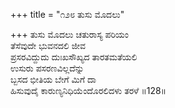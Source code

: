 +++
title = "೧೨೮ ತುಸು ಮೊದಲು"

+++
ತುಸು ಮೊದಲು ಚತುರಾಸ್ಯ ಪರಿಯಂ  
ತೆಸೆವುದೇ ಭುವನದಲಿ ಜೀವ  
ಪ್ರಸರವಿದ್ದುದು ದುಃಖಸೌಖ್ಯದ ತಾರತಮತೆಯಲಿ  
ಉಸುರು ಪಸರಣವಿಲ್ಲದೆನ್ನು  
ಬ್ಬಸದ ಭೀತಿಯ ಬೇಗೆ ಮಿಗೆ ದಾ  
ಹಿಸುವುದೈ ಕಾರುಣ್ಯನಿಧಿಯೆಂದೊರಲಿದಳು ತರಳೆ    ॥128॥